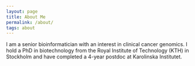 ```yaml
---
layout: page
title: About Me
permalink: /about/
tags: about
---
```


I am a senior bioinformatician with an interest in clinical cancer genomics. I hold a PhD in biotechnology from the Royal Institute of Technology (KTH) in Stockholm and have completed a 4-year postdoc at Karolinska Institutet.
